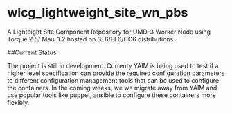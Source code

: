 # wlcg_lightweight_site_wn_pbs

A Lighteight Site Component Repository for UMD-3 Worker Node using Torque 2.5/ Maui 1.2 hosted on SL6/EL6/CC6 distributions.

##Current Status

The project is still in development. Currenty YAIM is being used to test if a higher level specification can provide the required configuration parameters to different configuration management tools that can be used to configure the containers. In the coming weeks, we we migrate away from YAIM and use popular tools like puppet, ansible to configure these containers more flexibly. 
